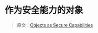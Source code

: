# 作为安全能力的对象

> 原文：[Objects as Secure Capabilities](http://joeduffyblog.com/2015/11/10/objects-as-secure-capabilities/)